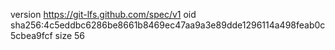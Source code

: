 version https://git-lfs.github.com/spec/v1
oid sha256:4c5eddbc6286be8661b8469ec47aa9a3e89dde1296114a498feab0c5cbea9fcf
size 56
